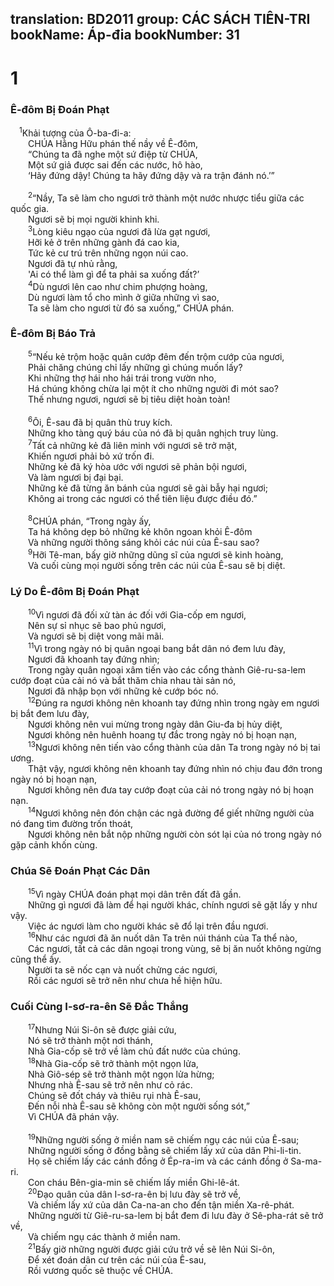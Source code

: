translation: BD2011
group: CÁC SÁCH TIÊN-TRI
bookName: Áp-đia 
bookNumber: 31
-------

<div class="title"><h1>1</h1><h3>Ê-đôm Bị Ðoán Phạt</h3></div>
<span class="verse ap_1_1"> <sup>1</sup>Khải tượng của Ô-ba-đi-a:<br/>  CHÚA Hằng Hữu phán thế nầy về Ê-đôm,<br/>  “Chúng ta đã nghe một sứ điệp từ CHÚA,<br/>  Một sứ giả được sai đến các nước, hô hào,<br/>  ‘Hãy đứng dậy! Chúng ta hãy đứng dậy và ra trận đánh nó.’”<br/><br/></span>
<span class="verse ap_1_2">  <sup>2</sup>“Nầy, Ta sẽ làm cho ngươi trở thành một nước nhược tiểu giữa các quốc gia.<br/>  Ngươi sẽ bị mọi người khinh khi.<br/></span>
<span class="verse ap_1_3">  <sup>3</sup>Lòng kiêu ngạo của ngươi đã lừa gạt ngươi,<br/>  Hỡi kẻ ở trên những gành đá cao kia,<br/>  Tức kẻ cư trú trên những ngọn núi cao.<br/>  Ngươi đã tự nhủ rằng,<br/>  &#39;Ai có thể làm gì để ta phải sa xuống đất?’<br/></span>
<span class="verse ap_1_4">  <sup>4</sup>Dù ngươi lên cao như chim phượng hoàng,<br/>  Dù ngươi làm tổ cho mình ở giữa những vì sao,<br/>  Ta sẽ làm cho ngươi từ đó sa xuống,” CHÚA phán.<br/></span>
<div class="title"><h3>Ê-đôm Bị Báo Trả </h3></div>
<span class="verse ap_1_5">  <sup>5</sup>“Nếu kẻ trộm hoặc quân cướp đêm đến trộm cướp của ngươi,<br/>  Phải chăng chúng chỉ lấy những gì chúng muốn lấy?<br/>  Khi những thợ hái nho hái trái trong vườn nho,<br/>  Há chúng không chừa lại một ít cho những người đi mót sao?<br/>  Thế nhưng ngươi, ngươi sẽ bị tiêu diệt hoàn toàn!<br/><br/></span>
<span class="verse ap_1_6">  <sup>6</sup>Ôi, Ê-sau đã bị quân thù truy kích.<br/>  Những kho tàng quý báu của nó đã bị quân nghịch truy lùng.<br/></span>
<span class="verse ap_1_7">  <sup>7</sup>Tất cả những kẻ đã liên minh với ngươi sẽ trở mặt,<br/>  Khiến ngươi phải bỏ xứ trốn đi.<br/>  Những kẻ đã ký hòa ước với ngươi sẽ phản bội ngươi, <br/>  Và làm ngươi bị đại bại.<br/>  Những kẻ đã từng ăn bánh của ngươi sẽ gài bẫy hại ngươi;<br/>  Không ai trong các ngươi có thể tiên liệu được điều đó.”<br/><br/></span>
<span class="verse ap_1_8">  <sup>8</sup>CHÚA phán, “Trong ngày ấy,<br/>  Ta há không dẹp bỏ những kẻ khôn ngoan khỏi Ê-đôm <br/>  Và những người thông sáng khỏi các núi của Ê-sau sao?<br/></span>
<span class="verse ap_1_9">  <sup>9</sup>Hỡi Tê-man, bấy giờ những dũng sĩ của ngươi sẽ kinh hoàng,<br/>  Và cuối cùng mọi người sống trên các núi của Ê-sau sẽ bị diệt.<br/></span>
<div class="title"><h3>Lý Do Ê-đôm Bị Ðoán Phạt </h3></div>
<span class="verse ap_1_10">  <sup>10</sup>Vì ngươi đã đối xử tàn ác đối với Gia-cốp em ngươi,<br/>  Nên sự sỉ nhục sẽ bao phủ ngươi,<br/>  Và ngươi sẽ bị diệt vong mãi mãi.<br/></span>
<span class="verse ap_1_11">  <sup>11</sup>Vì trong ngày nó bị quân ngoại bang bắt dân nó đem lưu đày,<br/>  Ngươi đã khoanh tay đứng nhìn;<br/>  Trong ngày quân ngoại xâm tiến vào các cổng thành Giê-ru-sa-lem cướp đoạt của cải nó và bắt thăm chia nhau tài sản nó,<br/>  Ngươi đã nhập bọn với những kẻ cướp bóc nó.<br/></span>
<span class="verse ap_1_12">  <sup>12</sup>Ðúng ra ngươi không nên khoanh tay đứng nhìn trong ngày em ngươi bị bắt đem lưu đày,<br/>  Ngươi không nên vui mừng trong ngày dân Giu-đa bị hủy diệt,<br/>  Ngươi không nên huênh hoang tự đắc trong ngày nó bị hoạn nạn,<br/></span>
<span class="verse ap_1_13">  <sup>13</sup>Ngươi không nên tiến vào cổng thành của dân Ta trong ngày nó bị tai ương.<br/>  Thật vậy, ngươi không nên khoanh tay đứng nhìn nó chịu đau đớn trong ngày nó bị hoạn nạn,<br/>  Ngươi không nên đưa tay cướp đoạt của cải nó trong ngày nó bị hoạn nạn.<br/></span>
<span class="verse ap_1_14">  <sup>14</sup>Ngươi không nên đón chận các ngả đường để giết những người của nó đang tìm đường trốn thoát,<br/>  Ngươi không nên bắt nộp những người còn sót lại của nó trong ngày nó gặp cảnh khốn cùng.<br/></span>
<div class="title"><h3>Chúa Sẽ Ðoán Phạt Các Dân</h3></div>
<span class="verse ap_1_15">  <sup>15</sup>Vì ngày CHÚA đoán phạt mọi dân trên đất đã gần.<br/>  Những gì ngươi đã làm để hại người khác, chính ngươi sẽ gặt lấy y như vậy.<br/>  Việc ác ngươi làm cho người khác sẽ đổ lại trên đầu ngươi.<br/></span>
<span class="verse ap_1_16">  <sup>16</sup>Như các ngươi đã ăn nuốt dân Ta trên núi thánh của Ta thể nào,<br/>  Các ngươi, tất cả các dân ngoại trong vùng, sẽ bị ăn nuốt không ngừng cũng thể ấy.<br/>  Người ta sẽ nốc cạn và nuốt chửng các ngươi,<br/>  Rồi các ngươi sẽ trở nên như chưa hề hiện hữu.<br/></span>
<div class="title"><h3>Cuối Cùng I-sơ-ra-ên Sẽ Ðắc Thắng</h3></div>
<span class="verse ap_1_17">  <sup>17</sup>Nhưng Núi Si-ôn sẽ được giải cứu,<br/>  Nó sẽ trở thành một nơi thánh,<br/>  Nhà Gia-cốp sẽ trở về làm chủ đất nước của chúng.<br/></span>
<span class="verse ap_1_18">  <sup>18</sup>Nhà Gia-cốp sẽ trở thành một ngọn lửa,<br/>  Nhà Giô-sép sẽ trở thành một ngọn lửa hừng;<br/>  Nhưng nhà Ê-sau sẽ trở nên như cỏ rác.<br/>  Chúng sẽ đốt cháy và thiêu rụi nhà Ê-sau,<br/>  Ðến nỗi nhà Ê-sau sẽ không còn một người sống sót,”<br/>  Vì CHÚA đã phán vậy.<br/><br/></span>
<span class="verse ap_1_19">  <sup>19</sup>Những người sống ở miền nam sẽ chiếm ngụ các núi của Ê-sau;<br/>  Những người sống ở đồng bằng sẽ chiếm lấy xứ của dân Phi-li-tin.<br/>  Họ sẽ chiếm lấy các cánh đồng ở Ép-ra-im và các cánh đồng ở Sa-ma-ri.<br/>  Con cháu Bên-gia-min sẽ chiếm lấy miền Ghi-lê-át.<br/></span>
<span class="verse ap_1_20">  <sup>20</sup>Ðạo quân của dân I-sơ-ra-ên bị lưu đày sẽ trở về, <br/>  Và chiếm lấy xứ của dân Ca-na-an cho đến tận miền Xa-rê-phát.<br/>  Những người từ Giê-ru-sa-lem bị bắt đem đi lưu đày ở Sê-pha-rát sẽ trở về, <br/>  Và chiếm ngụ các thành ở miền nam.<br/></span>
<span class="verse ap_1_21">  <sup>21</sup>Bấy giờ những người được giải cứu trở về sẽ lên Núi Si-ôn, <br/>  Ðể xét đoán dân cư trên các núi của Ê-sau,<br/>  Rồi vương quốc sẽ thuộc về CHÚA.<br/></span>

